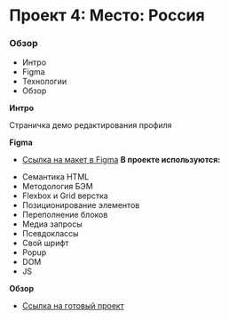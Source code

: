 # Проект 4: Место: Россия

### Обзор
* Интро
* Figma
* Технологии
* Обзор

**Интро**

Страничка демо редактирования профиля

**Figma**

* [Ссылка на макет в Figma](https://www.figma.com/file/StZjf8HnoeLdiXS7dYrLAh/JavaScript.-Sprint-4)
**В проекте используются:**

+ Семантика HTML
+ Методология БЭМ
+ Flexbox и Grid верстка
+ Позиционирование элементов
+ Переполнение блоков
+ Медиа запросы
+ Псевдоклассы
+ Свой шрифт
+ Popup
+ DOM
+ JS

**Обзор**

* [Ссылка на готовый проект](https://namza80.github.io/mesto/)
